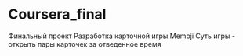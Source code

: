 # Coursera_final
Финальный проект
Разработка карточной игры Memoji
Суть игры - открыть пары карточек за отведенное время
